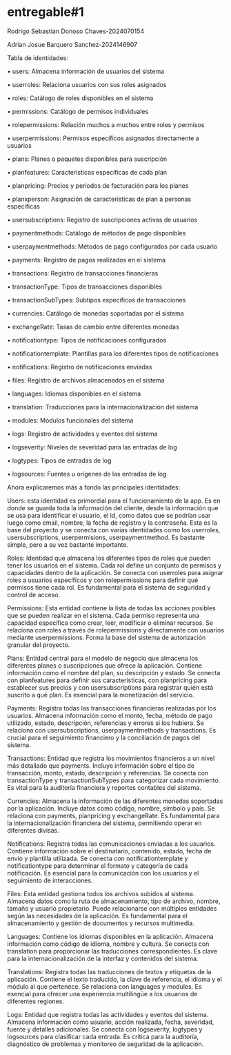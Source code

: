 # entregable#1
Rodrigo Sebastian Donoso Chaves-2024070154

Adrian Josue Barquero Sanchez-2024146907

Tabla de identidades: 

•	users: Almacena información de usuarios del sistema 

•	userroles: Relaciona usuarios con sus roles asignados

•	roles: Catálogo de roles disponibles en el sistema

•	permissions: Catálogo de permisos individuales 

•	rolepermissions: Relación muchos a muchos entre roles y permisos 

•	userpermissions: Permisos específicos asignados directamente a usuarios 

•	plans: Planes o paquetes disponibles para suscripción 

•	planfeatures: Características específicas de cada plan 

•	planpricing: Precios y periodos de facturación para los planes 

•	planxperson: Asignación de características de plan a personas específicas 

•	usersubscriptions: Registro de suscripciones activas de usuarios 

•	paymentmethods: Catálogo de métodos de pago disponibles 

•	userpaymentmethods: Métodos de pago configurados por cada usuario 

•	payments: Registro de pagos realizados en el sistema 

•	transactions: Registro de transacciones financieras 

•	transactionType: Tipos de transacciones disponibles 

•	transactionSubTypes: Subtipos específicos de transacciones 

•	currencies: Catálogo de monedas soportadas por el sistema 

•	exchangeRate: Tasas de cambio entre diferentes monedas 

•	notificationtype: Tipos de notificaciones configurados 

•	notificationtemplate: Plantillas para los diferentes tipos de notificaciones 

•	notifications: Registro de notificaciones enviadas 

•	files: Registro de archivos almacenados en el sistema 

•	languages: Idiomas disponibles en el sistema 

•	translation: Traducciones para la internacionalización del sistema 

•	modules: Módulos funcionales del sistema 

•	logs: Registro de actividades y eventos del sistema 

•	logseverity: Niveles de severidad para las entradas de log 

•	logtypes: Tipos de entradas de log 

•	logsources: Fuentes u orígenes de las entradas de log


Ahora explicaremos más a fondo las principales identidades:

Users: esta identidad es primordial para el funcionamiento de la app. Es en donde se guarda toda la información del cliente, desde la información que se usa para identificar el usuario, el id, como datos que se podrían usar luego como email, nombre, la fecha de registro y la contraseña. Esta es la base del proyecto y se conecta con varias identidades como los userroles, usersubscriptions, userpermisions, userpaymentmethod. Es bastante simple, pero a su vez bastante importante.

Roles: Identidad que almacena los diferentes tipos de roles que pueden tener los usuarios en el sistema. Cada rol define un conjunto de permisos y capacidades dentro de la aplicación. Se conecta con userroles para asignar roles a usuarios específicos y con rolepermissions para definir qué permisos tiene cada rol. Es fundamental para el sistema de seguridad y control de acceso.

Permissions: Esta entidad contiene la lista de todas las acciones posibles que se pueden realizar en el sistema. Cada permiso representa una capacidad específica como crear, leer, modificar o eliminar recursos. Se relaciona con roles a través de rolepermissions y directamente con usuarios mediante userpermissions. Forma la base del sistema de autorización granular del proyecto.

Plans: Entidad central para el modelo de negocio que almacena los diferentes planes o suscripciones que ofrece la aplicación. Contiene información como el nombre del plan, su descripción y estado. Se conecta con planfeatures para definir sus características, con planpricing para establecer sus precios y con usersubscriptions para registrar quién está suscrito a qué plan. Es esencial para la monetización del servicio.

Payments: Registra todas las transacciones financieras realizadas por los usuarios. Almacena información como el monto, fecha, método de pago utilizado, estado, descripción, referencias y errores si los hubiera. Se relaciona con usersubscriptions, userpaymentmethods y transactions. Es crucial para el seguimiento financiero y la conciliación de pagos del sistema.

Transactions: Entidad que registra los movimientos financieros a un nivel más detallado que payments. Incluye información sobre el tipo de transacción, monto, estado, descripción y referencias. Se conecta con transactionType y transactionSubTypes para categorizar cada movimiento. Es vital para la auditoría financiera y reportes contables del sistema.

Currencies: Almacena la información de las diferentes monedas soportadas por la aplicación. Incluye datos como código, nombre, símbolo y país. Se relaciona con payments, planpricing y exchangeRate. Es fundamental para la internacionalización financiera del sistema, permitiendo operar en diferentes divisas.

Notifications: Registra todas las comunicaciones enviadas a los usuarios. Contiene información sobre el destinatario, contenido, estado, fecha de envío y plantilla utilizada. Se conecta con notificationtemplate y notificationtype para determinar el formato y categoría de cada notificación. Es esencial para la comunicación con los usuarios y el seguimiento de interacciones.

Files: Esta entidad gestiona todos los archivos subidos al sistema. Almacena datos como la ruta de almacenamiento, tipo de archivo, nombre, tamaño y usuario propietario. Puede relacionarse con múltiples entidades según las necesidades de la aplicación. Es fundamental para el almacenamiento y gestión de documentos y recursos multimedia.

Languages: Contiene los idiomas disponibles en la aplicación. Almacena información como código de idioma, nombre y cultura. Se conecta con translation para proporcionar las traducciones correspondientes. Es clave para la internacionalización de la interfaz y contenidos del sistema.

Translations: Registra todas las traducciones de textos y etiquetas de la aplicación. Contiene el texto traducido, la clave de referencia, el idioma y el módulo al que pertenece. Se relaciona con languages y modules. Es esencial para ofrecer una experiencia multilingüe a los usuarios de diferentes regiones.

Logs: Entidad que registra todas las actividades y eventos del sistema. Almacena información como usuario, acción realizada, fecha, severidad, fuente y detalles adicionales. Se conecta con logseverity, logtypes y logsources para clasificar cada entrada. Es crítica para la auditoría, diagnóstico de problemas y monitoreo de seguridad de la aplicación.

